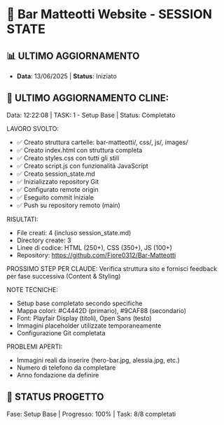 # 🎯 Bar Matteotti Website - SESSION STATE
## 📊 ULTIMO AGGIORNAMENTO
* **Data**: 13/06/2025 | **Status**: Iniziato

## 🤖 ULTIMO AGGIORNAMENTO CLINE:
Data: 12:22:08 | TASK: 1 - Setup Base | Status: Completato

LAVORO SVOLTO: 
- ✅ Creato struttura cartelle: bar-matteotti/, css/, js/, images/
- ✅ Creato index.html con struttura completa
- ✅ Creato styles.css con tutti gli stili
- ✅ Creato script.js con funzionalità JavaScript
- ✅ Creato session_state.md
- ✅ Inizializzato repository Git
- ✅ Configurato remote origin
- ✅ Eseguito commit iniziale
- ✅ Push su repository remoto (main)

RISULTATI: 
- File creati: 4 (incluso session_state.md)
- Directory create: 3
- Linee di codice: HTML (250+), CSS (350+), JS (100+)
- Repository: https://github.com/Fiore0312/Bar-Matteotti

PROSSIMO STEP PER CLAUDE: 
Verifica struttura sito e fornisci feedback per fase successiva (Content & Styling)

NOTE TECNICHE: 
- Setup base completato secondo specifiche
- Mappa colori: #C4442D (primario), #9CAF88 (secondario)
- Font: Playfair Display (titoli), Open Sans (testo)
- Immagini placeholder utilizzate temporaneamente
- Configurazione Git completata

PROBLEMI APERTI: 
- Immagini reali da inserire (hero-bar.jpg, alessia.jpg, etc.)
- Numero di telefono da completare
- Anno fondazione da definire

## 🚀 STATUS PROGETTO
Fase: Setup Base | Progresso: 100% | Task: 8/8 completati

